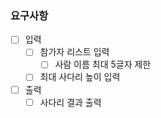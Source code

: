 ### 요구사항

- [ ] 입력
  - [ ] 참가자 리스트 입력
    - [ ] 사람 이름 최대 5글자 제한
  - [ ] 최대 사다리 높이 입력
- [ ] 출력
  - [ ] 사다리 결과 출력
